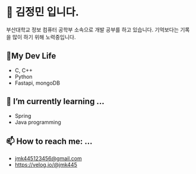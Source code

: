 # 👋 김정민 입니다.
부산대학교 정보 컴퓨터 공학부 소속으로 개발 공부를 하고 있습니다.
기억보다는 기록을 많이 하기 위해 노력중입니다.

## 👯My Dev Life
- C, C++
- Python
- Fastapi, mongoDB
## 🌱 I’m currently learning ...
- Spring
- Java programming
## 📫 How to reach me: ...
- jmk445123456@gmail.com
- https://velog.io/@jmk445
  

  
<!--
**jmk445/jmk445** is a ✨ _special_ ✨ repository because its `README.md` (this file) appears on your GitHub profile.

Here are some ideas to get you started:

- 🔭 I’m currently working on ...

- 👯 I’m looking to collaborate on ...
- 🤔 I’m looking for help with ...
- 💬 Ask me about ...
- 📫 How to reach me: ...
- 😄 Pronouns: ...
- ⚡ Fun fact: ...
-->
